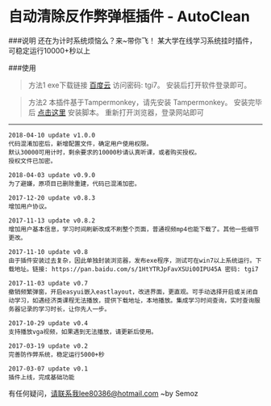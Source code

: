 # 自动清除反作弊弹框插件 - AutoClean

###说明
还在为计时系统烦恼么？来~带你飞！
某大学在线学习系统挂时插件，可稳定运行10000+秒以上

###使用　
>方法1
>exe下载链接 [百度云](https://pan.baidu.com/s/1HtYTRJpFavXSUi00IPU45A) 访问密码: tgi7。
>安装后打开软件登录即可。

>方法2
>本插件基于Tampermonkey，请先安装 Tampermonkey。
>安装完毕后 [点击这里](https://semoz.github.io/AutoClean/AutoClean.user.js) 安装脚本。
>重新打开浏览器，登录网站即可

---

```
2018-04-10 update v1.0.0
代码混淆加密后，新增配置文件，确定用户使用权限。
默认30000可用计时，剩余要求的10000秒请认真听课，或者购买授权。
授权文件已加密。
```
```
2018-04-03 update v0.9.0
为了避嫌，原项目已删除重建，代码已混淆加密。
```
```
2017-12-20 update v0.8.3
增加用户协议。
```
```
2017-11-13 update v0.8.2
增加用户基本信息，学习时间刷新改成不刷整个页面，普通视频mp4也能下载了。其他一些细节更改。
```
```
2017-11-10 update v0.8
由于插件安装过去复杂，因此单独封装浏览器，发布exe程序，测试可在win7以上系统运行。下载地址。链接: https://pan.baidu.com/s/1HtYTRJpFavXSUi00IPU45A 密码: tgi7
```
```
2017-11-03 update v0.7
撤销频繁弹窗，开启easyui嵌入eastlayout，改进界面，更直观。可手动选择开启或关闭自动学习，如遇经济类课程无法播放，提供下载地址，本地播放。集成学习时间查询，实时查询服务器记录的学习时长，让你先人一步。
```
```
2017-10-29 update v0.4
支持播放vga视频，如果遇到无法播放，请更新后使用。
```
```
2017-03-19 update v0.2
完善防作弊系统，稳定运行5000+秒
```
```
2017-03-07 update v0.1
插件上线，完成基础功能
```




​有任何疑问，请联系我lee80386@hotmail.com											     ~by Semoz
